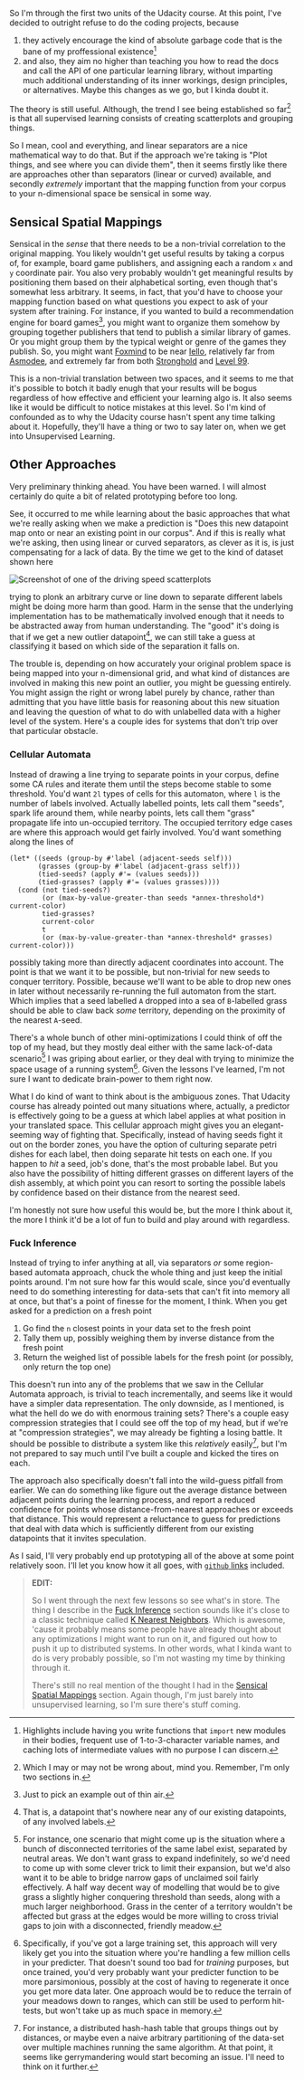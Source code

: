 So I'm through the first two units of the Udacity course. At this point, I've decided to outright refuse to do the coding projects, because

1. they actively encourage the kind of absolute garbage code that is the bane of my proffessional existence[^highlights]
2. and also, they aim no higher than teaching you how to read the docs and call the API of one particular learning library, without imparting much additional understanding of its inner workings, design principles, or alternatives. Maybe this changes as we go, but I kinda doubt it.

[^highlights]: Highlights include having you write functions that `import` new modules in their bodies, frequent use of 1-to-3-character variable names, and caching lots of intermediate values with no purpose I can discern.

The theory is still useful. Although, the trend I see being established so far[^may-or-may-not-be-wrong] is that all supervised learning consists of creating scatterplots and grouping things.

[^may-or-may-not-be-wrong]: Which I may or may not be wrong about, mind you. Remember, I'm only two sections in.

So I mean, cool and everything, and linear separators are a nice mathematical way to do that. But if the approach we're taking is "Plot things, and see where you can divide them", then it seems firstly like there are approaches other than separators (linear or curved) available, and secondly _extremely_ important that the mapping function from your corpus to your n-dimensional space be sensical in some way.

## Sensical Spatial Mappings

Sensical in the _sense_ that there needs to be a non-trivial correlation to the original mapping. You likely wouldn't get useful results by taking a corpus of, for example, board game publishers, and assigning each a random `x` and `y` coordinate pair. You also very probably wouldn't get meaningful results by positioning them based on their alphabetical sorting, even though that's somewhat less arbitrary. It seems, in fact, that you'd have to choose your mapping function based on what questions you expect to ask of your system after training. For instance, if you wanted to build a recommendation engine for board games[^out-of-thin-air], you might want to organize them somehow by grouping together publishers that tend to publish a similar library of games. Or you might group them by the typical weight or genre of the games they publish. So, you might want [Foxmind](http://www.foxmind.com/) to be near [Iello](http://www.iellogames.com/), relatively far from [Asmodee](https://www.asmodee.us/en/index/), and extremely far from both [Stronghold](https://strongholdgames.com/) and [Level 99](http://www.level99games.com/).

[^out-of-thin-air]: Just to pick an example out of thin air.

This is a non-trivial translation between two spaces, and it seems to me that it's possible to botch it badly enugh that your results will be bogus regardless of how effective and efficient your learning algo is. It also seems like it would be difficult to notice mistakes at this level. So I'm kind of confounded as to why the Udacity course hasn't spent any time talking about it. Hopefully, they'll have a thing or two to say later on, when we get into Unsupervised Learning.

## Other Approaches

Very preliminary thinking ahead. You have been warned. I will almost certainly do quite a bit of related prototyping before too long.

See, it occurred to me while learning about the basic approaches that what we're really asking when we make a prediction is "Does this new datapoint map onto or near an existing point in our corpus". And if this is really what we're asking, then using linear or curved separators, as clever as it is, is just compensating for a lack of data. By the time we get to the kind of dataset shown here

![Screenshot of one of the driving speed scatterplots](/static/img/udacity-example-data-set.png)

trying to plonk an arbitrary curve or line down to separate different labels might be doing more harm than good. Harm in the sense that the underlying implementation has to be mathematically involved enough that it needs to be abstracted away from human understanding. The "good" it's doing is that if we get a new outlier datapoint[^that-is], we can still take a guess at classifying it based on which side of the separation it falls on.

[^that-is]: That is, a datapoint that's nowhere near any of our existing datapoints, of any involved labels.

The trouble is, depending on how accurately your original problem space is being mapped into your n-dimensional grid, and what kind of distances are involved in making this new point an outlier, you might be guessing entirely. You might assign the right or wrong label purely by chance, rather than admitting that you have little basis for reasoning about this new situation and leaving the question of what to do with unlabelled data with a higher level of the system. Here's a couple ides for systems that don't trip over that particular obstacle.

### Cellular Automata

Instead of drawing a line trying to separate points in your corpus, define some CA rules and iterate them until the steps become stable to some threshold. You'd want `2l` types of cells for this automaton, where `l` is the number of labels involved. Actually labelled points, lets call them "seeds", spark life around them, while nearby points, lets call them "grass" propagate life into un-occupied territory. The occupied territory edge cases are where this approach would get fairly involved. You'd want something along the lines of

```common-lisp
(let* ((seeds (group-by #'label (adjacent-seeds self)))
       (grasses (group-by #'label (adjacent-grass self)))
       (tied-seeds? (apply #'= (values seeds)))
       (tied-grasses? (apply #'= (values grasses))))
  (cond (not tied-seeds?)
        (or (max-by-value-greater-than seeds *annex-threshold*) current-color)
        tied-grasses?
	    current-color
        t
        (or (max-by-value-greater-than *annex-threshold* grasses) current-color)))
```

possibly taking more than directly adjacent coordinates into account. The point is that we want it to be possible, but non-trivial for new seeds to conquer territory. Possible, because we'll want to be able to drop new ones in later without necessarily re-running the full automaton from the start. Which implies that a seed labelled `A` dropped into a sea of `B`-labelled grass should be able to claw back _some_ territory, depending on the proximity of the nearest `A`-seed.

There's a whole bunch of other mini-optimizations I could think of off the top of my head, but they mostly deal either with the same lack-of-data scenario[^lack-of-data-optimizations] I was griping about earlier, or they deal with trying to minimize the space usage of a running system[^space-usage-optimization]. Given the lessons I've learned, I'm not sure I want to dedicate brain-power to them right now.

[^lack-of-data-optimizations]: For instance, one scenario that might come up is the situation where a bunch of disconnected territories of the same label exist, separated by neutral areas. We don't want grass to expand indefinitely, so we'd need to come up with some clever trick to limit their expansion, but we'd also want it to be able to bridge narrow gaps of unclaimed soil fairly effectively. A half way decent way of modelling that would be to give grass a slightly higher conquering threshold than seeds, along with a much larger neighborhood. Grass in the center of a territory wouldn't be affected but grass at the edges would be more willing to cross trivial gaps to join with a disconnected, friendly meadow.

[^space-usage-optimization]: Specifically, if you've got a large training set, this approach will very likely get you into the situation where you're handling a few million cells in your predicter. That doesn't sound too bad for _training_ purposes, but once trained, you'd very probably want your predicter function to be more parsimonious, possibly at the cost of having to regenerate it once you get more data later. One approach would be to reduce the terrain of your meadows down to ranges, which can still be used to perform hit-tests, but won't take up as much space in memory.

What I do kind of want to think about is the ambiguous zones. That Udacity course has already pointed out many situations where, actually, a predictor is effectively going to be a guess at which label applies at what position in your translated space. This cellular approach might gives you an elegant-seeming way of fighting that. Specifically, instead of having seeds fight it out on the border zones, you have the option of culturing separate petri dishes for each label, then doing separate hit tests on each one. If you happen to _hit_ a seed, job's done, that's the most probable label. But you also have the possibility of hitting different grasses on different layers of the dish assembly, at which point you can resort to sorting the possible labels by confidence based on their distance from the nearest seed.

I'm honestly not sure how useful this would be, but the more I think about it, the more I think it'd be a lot of fun to build and play around with regardless.

### Fuck Inference

Instead of trying to infer anything at all, via separators _or_ some region-based automata approach, chuck the whole thing and just keep the initial points around. I'm not sure how far this would scale, since you'd eventually need to do something interesting for data-sets that can't fit into memory all at once, but that's a point of finesse for the moment, I think. When you get asked for a prediction on a fresh point

1. Go find the `n` closest points in your data set to the fresh point
2. Tally them up, possibly weighing them by inverse distance from the fresh point
3. Return the weighed list of possible labels for the fresh point (or possibly, only return the top one)

This doesn't run into any of the problems that we saw in the Cellular Automata approach, is trivial to teach incrementally, and seems like it would have a simpler data representation. The only downside, as I mentioned, is what the hell do we do with enormous training sets? There's a couple easy compression strategies that I could see off the top of my head, but if we're at "compression strategies", we may already be fighting a losing battle. It should be possible to distribute a system like this _relatively_ easily[^for-instance], but I'm not prepared to say much until I've built a couple and kicked the tires on each.

[^for-instance]: For instance, a distributed hash-hash table that groups things out by distances, or maybe even a naive arbitrary partitioning of the data-set over multiple machines running the same algorithm. At that point, it seems like gerrymandering would start becoming an issue. I'll need to think on it further.

The approach also specifically doesn't fall into the wild-guess pitfall from earlier. We can do something like figure out the average distance between adjacent points during the learning process, and report a reduced confidence for points whose distance-from-nearest approaches or exceeds that distance. This would represent a reluctance to guess for predictions that deal with data which is sufficiently different from our existing datapoints that it invites speculation.

As I said, I'll very probably end up prototyping all of the above at some point relatively soon. I'll let you know how it all goes, with [`github` links](https://github.com/inaimathi) included.

> **EDIT:**
>
> So I went through the next few lessons so see what's in store. The thing I describe in the [Fuck Inference](#fuck-inference) section sounds like it's close to a classic technique called [K Nearest Neighbors](https://en.wikipedia.org/wiki/K-nearest_neighbors_algorithm). Which is awesome, 'cause it probably means some people have already thought about any optimizations I might want to run on it, and figured out how to push it up to distributed systems. In other words, what I kinda want to do is very probably possible, so I'm not wasting my time by thinking through it.
>
> There's still no real mention of the thought I had in the [Sensical Spatial Mappings](#sensical-spatial-mappings) section. Again though, I'm just barely into unsupervised learning, so I'm sure there's stuff coming.
